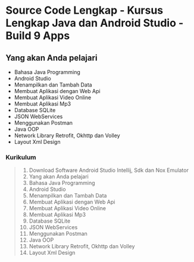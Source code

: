 # Source Code Lengkap - Kursus Lengkap Java dan Android Studio - Build 9 Apps

## Yang akan Anda pelajari
<ul>
<li>Bahasa Java Programming</li>
<li>Android Studio</li>
<li>Menampilkan dan Tambah Data</li>
<li>Membuat Aplikasi dengan Web Api</li>
<li>Membuat Aplikasi Video Online</li>
<li>Membuat Aplikasi Mp3</li>
<li>Database SQLite</li>
<li>JSON WebServices</li>
<li>Menggunakan Postman</li>
<li>Java OOP</li>
<li>Network Library Retrofit, Okhttp dan Volley</li>
<li>Layout Xml Design</li>
</ul>

### Kurikulum

>1. Download Software Android Studio Intellij, Sdk dan Nox Emulator
>2. Yang akan Anda pelajari
>3. Bahasa Java Programming
>4. Android Studio
>5. Menampilkan dan Tambah Data
>6. Membuat Aplikasi dengan Web Api
>7. Membuat Aplikasi Video Online
>8. Membuat Aplikasi Mp3
>9. Database SQLite
>10. JSON WebServices
>11. Menggunakan Postman
>12. Java OOP
>13. Network Library Retrofit, Okhttp dan Volley
>14. Layout Xml Design

